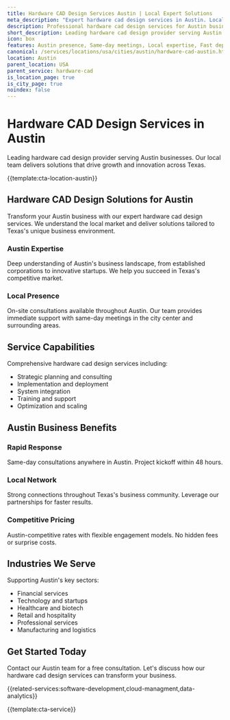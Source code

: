 ```yaml
---
title: Hardware CAD Design Services Austin | Local Expert Solutions
meta_description: "Expert hardware cad design services in Austin. Local team, same-day consultations, proven results. Transform your business today."
description: Professional hardware cad design services for Austin businesses
short_description: Leading hardware cad design provider serving Austin and Texas.
icon: box
features: Austin presence, Same-day meetings, Local expertise, Fast deployment, Competitive rates, Proven track record
canonical: /services/locations/usa/cities/austin/hardware-cad-austin.html
location: Austin
parent_location: USA
parent_service: hardware-cad
is_location_page: true
is_city_page: true
noindex: false
---
```


# Hardware CAD Design Services in Austin

Leading hardware cad design provider serving Austin businesses. Our local team delivers solutions that drive growth and innovation across Texas.

{{template:cta-location-austin}}

## Hardware CAD Design Solutions for Austin

Transform your Austin business with our expert hardware cad design services. We understand the local market and deliver solutions tailored to Texas's unique business environment.

### Austin Expertise

Deep understanding of Austin's business landscape, from established corporations to innovative startups. We help you succeed in Texas's competitive market.

### Local Presence

On-site consultations available throughout Austin. Our team provides immediate support with same-day meetings in the city center and surrounding areas.

## Service Capabilities

Comprehensive hardware cad design services including:
- Strategic planning and consulting
- Implementation and deployment
- System integration
- Training and support
- Optimization and scaling

## Austin Business Benefits

### Rapid Response
Same-day consultations anywhere in Austin. Project kickoff within 48 hours.

### Local Network
Strong connections throughout Texas's business community. Leverage our partnerships for faster results.

### Competitive Pricing
Austin-competitive rates with flexible engagement models. No hidden fees or surprise costs.

## Industries We Serve

Supporting Austin's key sectors:
- Financial services
- Technology and startups
- Healthcare and biotech
- Retail and hospitality
- Professional services
- Manufacturing and logistics

## Get Started Today

Contact our Austin team for a free consultation. Let's discuss how our hardware cad design services can transform your business.

{{related-services:software-development,cloud-managment,data-analytics}}

{{template:cta-service}}
